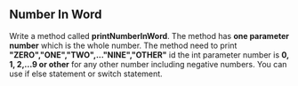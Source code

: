## Number In Word

Write a method called **printNumberInWord**. The method has **one parameter number**
which is the whole number. The method need to print **"ZERO","ONE","TWO",..."NINE","OTHER"** id the
int parameter number is **0, 1, 2,...9 or other** for any other number including negative numbers.
You can use if else statement or switch statement.